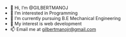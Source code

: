 - 👋 Hi, I’m @GILBERTMANOJ
- 👀 I’m interested in Programming
- 🌱 I’m currently pursuing B.E Mechanical Engineering
- 💞️ My interest is web development
- 📫 Email me at gilbertmanojr@gmail.com

<!---
GILBERTMANOJ/GILBERTMANOJ is a ✨ special ✨ repository because its `README.md` (this file) appears on your GitHub profile.
You can click the Preview link to take a look at your changes.
--->
